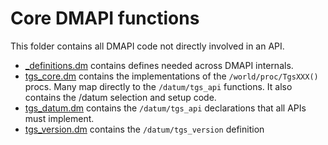 # Core DMAPI functions

This folder contains all DMAPI code not directly involved in an API.

- [_definitions.dm](./definitions.dm) contains defines needed across DMAPI internals.
- [tgs_core.dm](./core.dm) contains the implementations of the `/world/proc/TgsXXX()` procs. Many map directly to the `/datum/tgs_api` functions. It also contains the /datum selection and setup code.
- [tgs_datum.dm](./datum.dm) contains the `/datum/tgs_api` declarations that all APIs must implement.
- [tgs_version.dm](./tgs_version.dm) contains the `/datum/tgs_version` definition
